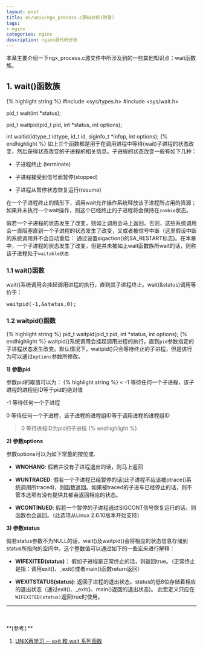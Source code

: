 ```yaml
---
layout: post
title: os/unix/ngx_process.c源码分析(附录)
tags:
- nginx
categories: nginx
description: nginx源代码分析
---
```



本章主要介绍一下ngx_process.c源文件中所涉及到的一些其他知识点：wait函数族。


<!-- more -->


## 1. wait()函数族
{% highlight string %}
#include <sys/types.h>
#include <sys/wait.h>

pid_t wait(int *status);

pid_t waitpid(pid_t pid, int *status, int options);

int waitid(idtype_t idtype, id_t id, siginfo_t *infop, int options);
{% endhighlight %}
如上三个函数都是用于在调用进程中等待(wait)子进程的状态改变，然后获得状态改变的子进程的相关信息。子进程的状态改变一般有如下几种：

* 子进程终止 (terminate)

* 子进程接受到信号而暂停(stopped)

* 子进程从暂停状态恢复运行(resume)

在一个子进程终止的情形下，调用wait允许操作系统释放该子进程所占用的资源；如果并未执行一个wait操作，则这个已经终止的子进程将会保持在```zombie```状态。

假若一个子进程的状态发生了改变，则如上调用会马上返回。否则，这些系统调用会一直阻塞直到一个子进程的状态发生了改变，又或者被信号中断（这里假设中断的系统调用并不会自动重启： 通过设置sigaction()的SA_RESTART标志)。在本章中，一个子进程的状态发生了改变，但是并未被如上wait函数族所wait的话，则称该子进程处于```waitable状态```.


### 1.1 wait()函数
wait()系统调用会挂起调用进程的执行，直到其子进程终止。wait(&status)调用等价于：
<pre>
waitpid(-1,&status,0);
</pre>

### 1.2 waitpid()函数
{% highlight string %}
pid_t waitpid(pid_t pid, int *status, int options);
{% endhighlight %}
waitpid()系统调用会挂起调用进程的执行，直到```pid```参数指定的子进程状态发生改变。默认情况下，waitpid()只会等待终止的子进程，但是该行为可以通过```options```参数所修改。

**1) 参数pid**

参数pid的取值可以为：
{% highlight string %}
 < -1    等待任何一个子进程，该子进程的进程组ID等于pid的绝对值

 -1      等待任何一个子进程

 0       等待任何一个子进程，该子进程的进程组ID等于调用进程的进程组ID

 > 0     等待进程ID为pid的子进程
{% endhighlight %}

**2) 参数options**

参数options可以为如下常量的按位或.

* **WNOHANG**: 假若并没有子进程退出的话，则马上返回

* **WUNTRACED**: 假若一个子进程已经暂停的话(此子进程不应该被ptrace()系统调用所traced)，则函数返回。如果被traced的子进车已经停止的话，则不管本选项有没有提供其都会返回相应的状态。

* **WCONTINUED**: 假若一个暂停的子进程通过SIGCONT信号恢复运行的话，则函数也会返回。（此选项从Linux 2.6.10版本开始支持）

**3) 参数status**

假若status参数不为NULL的话，wait()及waitpid()会将相应的状态信息存储到status所指向的空间中。这个整数值可以通过如下的一些宏来进行解释：

* **WIFEXITED(status)**： 假如子进程是正常终止的话，则返回true。（正常终止是指：调用exit()、_exit()或者main()函数return返回）

* **WEXITSTATUS(status)**: 返回子进程的退出状态。status的低8位存储着相应的退出状态（通过exit()、_exit()、main()返回的退出状态)。 此宏定义只应在```WIFEXITED(status)```返回true时使用。

* **


<br />
<br />
**[参考]:**

1. [UNIX再学习 -- exit 和 wait 系列函数](http://blog.csdn.net/qq_29350001/article/details/70255915)


<br />
<br />
<br />


